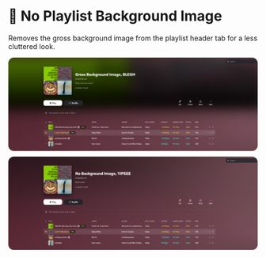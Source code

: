 # 🧊 No Playlist Background Image
Removes the gross background image from the playlist header tab for a less cluttered look.

![No Playlist Background Image](./resources/preview_no-playlist-background-image.png)